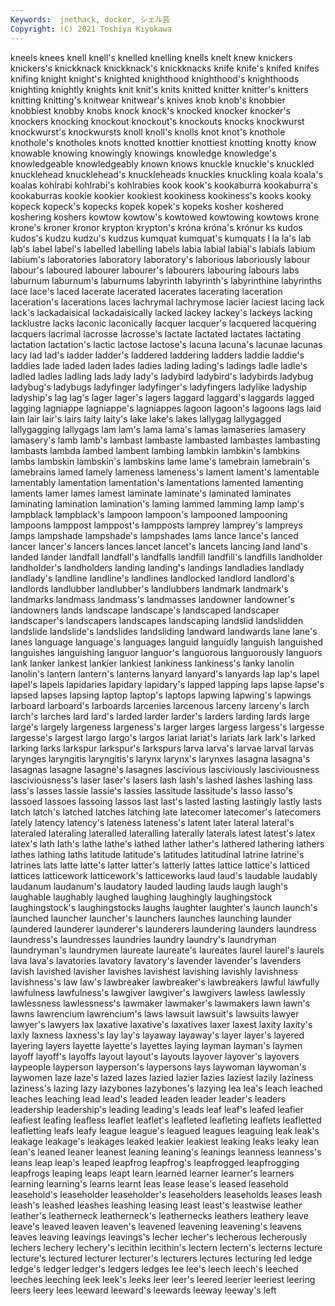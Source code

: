 ```yaml
---
Keywords:  jnethack, docker, シェル芸
Copyright: (C) 2021 Toshiya Kiyokawa
---
```

 kneels
knees knell knell's knelled knelling knells knelt knew knickers knickers's
knickknack knickknack's knickknacks knife knife's knifed knifes knifing knight knight's
knighted knighthood knighthood's knighthoods knighting knightly knights knit knit's knits
knitted knitter knitter's knitters knitting knitting's knitwear knitwear's knives knob
knob's knobbier knobbiest knobby knobs knock knock's knocked knocker knocker's
knockers knocking knockout knockout's knockouts knocks knockwurst knockwurst's knockwursts knoll
knoll's knolls knot knot's knothole knothole's knotholes knots knotted knottier
knottiest knotting knotty know knowable knowing knowingly knowings knowledge knowledge's
knowledgeable knowledgeably known knows knuckle knuckle's knuckled knucklehead knucklehead's knuckleheads
knuckles knuckling koala koala's koalas kohlrabi kohlrabi's kohlrabies kook kook's
kookaburra kookaburra's kookaburras kookie kookier kookiest kookiness kookiness's kooks kooky
kopeck kopeck's kopecks kopek kopek's kopeks kosher koshered koshering koshers
kowtow kowtow's kowtowed kowtowing kowtows krone krone's kroner kronor krypton
krypton's króna króna's krónur ks kudos kudos's kudzu kudzu's kudzus
kumquat kumquat's kumquats l la la's lab lab's label label's
labelled labelling labels labia labial labial's labials labium labium's laboratories
laboratory laboratory's laborious laboriously labour labour's laboured labourer labourer's labourers
labouring labours labs laburnum laburnum's laburnums labyrinth labyrinth's labyrinthine labyrinths
lace lace's laced lacerate lacerated lacerates lacerating laceration laceration's lacerations
laces lachrymal lachrymose lacier laciest lacing lack lack's lackadaisical lackadaisically
lacked lackey lackey's lackeys lacking lacklustre lacks laconic laconically lacquer
lacquer's lacquered lacquering lacquers lacrimal lacrosse lacrosse's lactate lactated lactates
lactating lactation lactation's lactic lactose lactose's lacuna lacuna's lacunae lacunas
lacy lad lad's ladder ladder's laddered laddering ladders laddie laddie's
laddies lade laded laden lades ladies lading lading's ladings ladle
ladle's ladled ladles ladling lads lady lady's ladybird ladybird's ladybirds
ladybug ladybug's ladybugs ladyfinger ladyfinger's ladyfingers ladylike ladyship ladyship's lag
lag's lager lager's lagers laggard laggard's laggards lagged lagging lagniappe
lagniappe's lagniappes lagoon lagoon's lagoons lags laid lain lair lair's
lairs laity laity's lake lake's lakes lallygag lallygagged lallygagging lallygags
lam lam's lama lama's lamas lamaseries lamasery lamasery's lamb lamb's
lambast lambaste lambasted lambastes lambasting lambasts lambda lambed lambent lambing
lambkin lambkin's lambkins lambs lambskin lambskin's lambskins lame lame's lamebrain
lamebrain's lamebrains lamed lamely lameness lameness's lament lament's lamentable lamentably
lamentation lamentation's lamentations lamented lamenting laments lamer lames lamest laminate
laminate's laminated laminates laminating lamination lamination's laming lammed lamming lamp
lamp's lampblack lampblack's lampoon lampoon's lampooned lampooning lampoons lamppost lamppost's
lampposts lamprey lamprey's lampreys lamps lampshade lampshade's lampshades lams lance
lance's lanced lancer lancer's lancers lances lancet lancet's lancets lancing
land land's landed lander landfall landfall's landfalls landfill landfill's landfills
landholder landholder's landholders landing landing's landings landladies landlady landlady's landline
landline's landlines landlocked landlord landlord's landlords landlubber landlubber's landlubbers landmark
landmark's landmarks landmass landmass's landmasses landowner landowner's landowners lands landscape
landscape's landscaped landscaper landscaper's landscapers landscapes landscaping landslid landslidden landslide
landslide's landslides landsliding landward landwards lane lane's lanes language language's
languages languid languidly languish languished languishes languishing languor languor's languorous
languorously languors lank lanker lankest lankier lankiest lankiness lankiness's lanky
lanolin lanolin's lantern lantern's lanterns lanyard lanyard's lanyards lap lap's
lapel lapel's lapels lapidaries lapidary lapidary's lapped lapping laps lapse
lapse's lapsed lapses lapsing laptop laptop's laptops lapwing lapwing's lapwings
larboard larboard's larboards larcenies larcenous larceny larceny's larch larch's larches
lard lard's larded larder larder's larders larding lards large large's
largely largeness largeness's larger larges largess largess's largesse largesse's largest
largo largo's largos lariat lariat's lariats lark lark's larked larking
larks larkspur larkspur's larkspurs larva larva's larvae larval larvas larynges
laryngitis laryngitis's larynx larynx's larynxes lasagna lasagna's lasagnas lasagne lasagne's
lasagnes lascivious lasciviously lasciviousness lasciviousness's laser laser's lasers lash lash's
lashed lashes lashing lass lass's lasses lassie lassie's lassies lassitude
lassitude's lasso lasso's lassoed lassoes lassoing lassos last last's lasted
lasting lastingly lastly lasts latch latch's latched latches latching late
latecomer latecomer's latecomers lately latency latency's lateness lateness's latent later
lateral lateral's lateraled lateraling lateralled lateralling laterally laterals latest latest's
latex latex's lath lath's lathe lathe's lathed lather lather's lathered
lathering lathers lathes lathing laths latitude latitude's latitudes latitudinal latrine
latrine's latrines lats latte latte's latter latter's latterly lattes lattice
lattice's latticed lattices latticework latticework's latticeworks laud laud's laudable laudably
laudanum laudanum's laudatory lauded lauding lauds laugh laugh's laughable laughably
laughed laughing laughingly laughingstock laughingstock's laughingstocks laughs laughter laughter's launch
launch's launched launcher launcher's launchers launches launching launder laundered launderer
launderer's launderers laundering launders laundress laundress's laundresses laundries laundry laundry's
laundryman laundryman's laundrymen laureate laureate's laureates laurel laurel's laurels lava
lava's lavatories lavatory lavatory's lavender lavender's lavenders lavish lavished lavisher
lavishes lavishest lavishing lavishly lavishness lavishness's law law's lawbreaker lawbreaker's
lawbreakers lawful lawfully lawfulness lawfulness's lawgiver lawgiver's lawgivers lawless lawlessly
lawlessness lawlessness's lawmaker lawmaker's lawmakers lawn lawn's lawns lawrencium lawrencium's
laws lawsuit lawsuit's lawsuits lawyer lawyer's lawyers lax laxative laxative's
laxatives laxer laxest laxity laxity's laxly laxness laxness's lay lay's
layaway layaway's layer layer's layered layering layers layette layette's layettes
laying layman layman's laymen layoff layoff's layoffs layout layout's layouts
layover layover's layovers laypeople layperson layperson's laypersons lays laywoman laywoman's
laywomen laze laze's lazed lazes lazied lazier lazies laziest lazily
laziness laziness's lazing lazy lazybones lazybones's lazying lea lea's leach
leached leaches leaching lead lead's leaded leaden leader leader's leaders
leadership leadership's leading leading's leads leaf leaf's leafed leafier leafiest
leafing leafless leaflet leaflet's leafleted leafleting leaflets leafletted leafletting leafs
leafy league league's leagued leagues leaguing leak leak's leakage leakage's
leakages leaked leakier leakiest leaking leaks leaky lean lean's leaned
leaner leanest leaning leaning's leanings leanness leanness's leans leap leap's
leaped leapfrog leapfrog's leapfrogged leapfrogging leapfrogs leaping leaps leapt learn
learned learner learner's learners learning learning's learns learnt leas lease
lease's leased leasehold leasehold's leaseholder leaseholder's leaseholders leaseholds leases leash
leash's leashed leashes leashing leasing least least's leastwise leather leather's
leatherneck leatherneck's leathernecks leathers leathery leave leave's leaved leaven leaven's
leavened leavening leavening's leavens leaves leaving leavings leavings's lecher lecher's
lecherous lecherously lechers lechery lechery's lecithin lecithin's lectern lectern's lecterns
lecture lecture's lectured lecturer lecturer's lecturers lectures lecturing led ledge
ledge's ledger ledger's ledgers ledges lee lee's leech leech's leeched
leeches leeching leek leek's leeks leer leer's leered leerier leeriest
leering leers leery lees leeward leeward's leewards leeway leeway's left
